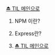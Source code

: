 [⏏️ TIL 메인으로](https://github.com/IgnacioSEO/TIL#today-i-learned-til)

1. NPM 이란?
1. Express란?

1. [⏏️ TIL 메인으로](https://github.com/IgnacioSEO/TIL#today-i-learned-til)
